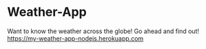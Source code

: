 # Weather-App

Want to know the weather across the globe! Go ahead and find out! https://my-weather-app-nodejs.herokuapp.com

